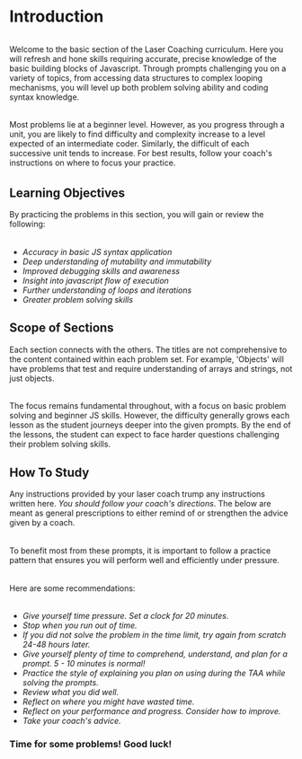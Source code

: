 # Introduction
######
Welcome to the basic section of the Laser Coaching curriculum. Here you will refresh and hone skills requiring accurate, precise knowledge of the basic building blocks of Javascript. Through prompts challenging you on a variety of topics, from accessing data structures to complex looping mechanisms, you will level up both problem solving ability and coding syntax knowledge. 
######
Most problems lie at a beginner level. However, as you progress through a unit, you are likely to find difficulty and complexity increase to a level expected of an intermediate coder. Similarly, the difficult of each successive unit tends to increase.
For best results, follow your coach's instructions on where to focus your practice. 
######


## Learning Objectives

By practicing the problems in this section, you will gain or review the following:
######
* *Accuracy in basic JS syntax application*
* *Deep understanding of mutability and immutability*
* *Improved debugging skills and awareness*
* *Insight into javascript flow of execution*
* *Further understanding of loops and iterations*
* *Greater problem solving skills*


## Scope of Sections

Each section connects with the others. The titles are not comprehensive to the content contained within each problem set. For example, 'Objects' will have problems that test and require understanding of arrays and strings, not just objects. 
######
The focus remains fundamental throughout, with a focus on basic problem solving and beginner JS skills. However, the difficulty generally grows each lesson as the student journeys deeper into the given prompts. By the end of the lessons, the student can expect to face harder questions challenging their problem solving skills.

## How To Study

Any instructions provided by your laser coach trump any instructions written here. *You should follow your coach's directions*. The below are meant as general prescriptions to either remind of or strengthen the advice given by a coach.
######
To benefit most from these prompts, it is important to follow a practice pattern that ensures you will perform well and efficiently under pressure.
######
Here are some recommendations:
######
* *Give yourself time pressure. Set a clock for 20 minutes.*
* *Stop when you run out of time.*
* *If you did not solve the problem in the time limit, try again from scratch 24-48 hours later.*
* *Give yourself plenty of time to comprehend, understand, and plan for a prompt. 5 - 10 minutes is normal!*
* *Practice the style of explaining you plan on using during the TAA while solving the prompts.*
* *Review what you did well.* 
* *Reflect on where you might have wasted time.*
* *Reflect on your performance and progress. Consider how to improve.*
* *Take your coach's advice.*


### Time for some problems! Good luck!
